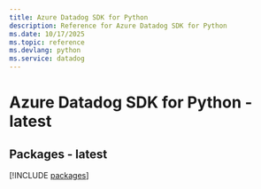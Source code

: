 ```yaml
---
title: Azure Datadog SDK for Python
description: Reference for Azure Datadog SDK for Python
ms.date: 10/17/2025
ms.topic: reference
ms.devlang: python
ms.service: datadog
---
```

# Azure Datadog SDK for Python - latest
## Packages - latest
[!INCLUDE [packages](datadog-index.md)]